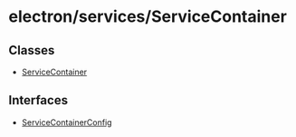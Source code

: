 # electron/services/ServiceContainer

## Classes

- [ServiceContainer](classes/ServiceContainer.md)

## Interfaces

- [ServiceContainerConfig](interfaces/ServiceContainerConfig.md)
